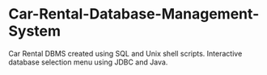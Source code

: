 # Car-Rental-Database-Management-System
Car Rental DBMS created using SQL and Unix shell scripts.
Interactive database selection menu using JDBC and Java.
